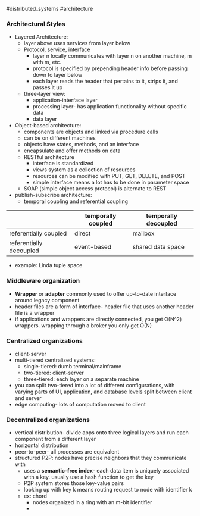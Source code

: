 #distributed_systems 
#architecture
### Architectural Styles
- Layered Architecture:
	- layer above uses services from layer below
	- Protocol, service, interface
		- layer n locally communicates with layer n on another machine, m with m, etc. 
		- protocol is specified by prepending header info before passing down to layer below
		- each layer reads the header that pertains to it, strips it, and passes it up
	- three-layer view:
		- application-interface layer
		- processing layer- has application functionality without specific data
		- data layer
- Object-based architecture:
	- components are objects and linked via procedure calls
	- can be on different machines
	- objects have states, methods, and an interface
	- encapsulate and offer methods on data
	- RESTful architecture
		- interface is standardized
		- views system as a collection of resources
		- resources can be modified with PUT, GET, DELETE, and POST
		- simple interface means a lot has to be done in parameter space
	- SOAP (simple object access protocol) is alternate to REST
- publish-subscribe architecture:
	- temporal coupling and referential coupling

|  | temporally coupled | temporally decoupled |
| ---- | ---- | ---- |
| referentially coupled | direct | mailbox |
| referentially decoupled | event-based | shared data space |
- example: Linda tuple space
### Middleware organization
- **Wrapper** or **adapter** commonly used to offer up-to-date interface around legacy component
- header files are a form of interface- header file that uses another header file is a wrapper
- if applications and wrappers are directly connected, you get O(N^2) wrappers. wrapping through a broker you only get O(N)
### Centralized organizations
- client-server
- multi-tiered centralized systems:
	- single-tiered: dumb terminal/mainframe
	- two-tiered: client-server
	- three-tiered: each layer on a separate machine
- you can split two-tiered into a lot of different configurations, with varying parts of UI, application, and database levels split between client and server
- edge computing- lots of computation moved to client
### Decentralized organizations
- vertical distribution- divide apps onto three logical layers and run each component from a different layer
- horizontal distribution
- peer-to-peer- all processes are equivalent
- structured P2P: nodes have precise neighbors that they communicate with
	- uses a **semantic-free index**- each data item is uniquely associated with a key. usually use a hash function to get the key
	- P2P system stores those key-value pairs
	- looking up with key k means routing request to node with identifier k
	- ex: chord
		- nodes organized in a ring with an m-bit identifier
		- 